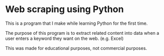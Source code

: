 # Web scraping using Python

This is a program that I make while learning Python for the first time.

The purpose of this program is to extract related content into data when a user enters a keyword they want on the web. (e.g. Excel)

This was made for educational purposes, not commercial purposes.
